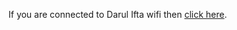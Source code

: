 <body>
  <p>If you are connected to Darul Ifta wifi then <a href="http://192.168.1.89/">click here</a>.</p>
</body>

